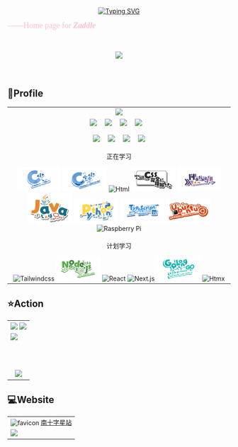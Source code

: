 <!-- dynamic typing effect 动态打字效果 -->
<div align="center">
    <a href="https://git.io/typing-svg"><img src="https://readme-typing-svg.demolab.com?font=Fira+Code&size=25&pause=1000&color=FFBFFF&center=true&random=false&width=585&lines=println!(%22Hello%2C+world!%22);%E4%B8%96%E7%95%8C%E3%81%AF%E3%81%A8%E3%81%A6%E3%82%82%E7%B6%BA%E9%BA%97..." alt="Typing SVG" /></a>
</div>

<font color="pink" size="4" face="Comic Sans MS">——Home page for <i><b>Zaddle</b></i> </font>
<br><br><br>

<div align="center"> <img heigt="310px" src="https://github.com/zaddle55/zaddle55/assets/97674291/d3e16ed4-22f0-45aa-b2ef-1ac6833fd08b"></div>
<br>

<br>

## 🎈Profile <!--个人简历窗格-->

<table>

<tr><td colspan="3">
<div align="center">
  <a href="https://github.com/zaddle55">
    <img src="https://camo.githubusercontent.com/958d3c4a2ec51daf18c5eeed23bed3f039ca13a6aa96a056b7883d9a642c5fbf/68747470733a2f2f63646e2e6a7364656c6976722e6e65742f67682f73756e3032323553554e2f73756e3032323553554e2f6173736574732f696d616765732f69636f6e2e706e67"/>
  </a>
</div>
</td></tr>

<tr><td colspan="3">
<div align="center">
    <img src="https://img.shields.io/badge/方向-Neuro Network-99FFCC"/>&emsp;
    <img src="https://img.shields.io/badge/兴趣-Animation-FFFF00">&emsp;
    <img src="https://img.shields.io/badge/兴趣-Galgame-FFFF99">&emsp;
    <img src="https://img.shields.io/badge/兴趣-Otomad-FFCC66">&emsp;
</div>
<br>
<div align="center">
  <a href="https://twitter.com/nachi_aka"><img src="https://img.shields.io/badge/Twitter-Nachi_aka-%231D9BF0?style=flat&logo=twitter&logoColor=white"/></a>&emsp;
  <a href="https://www.pixiv.net/users/50408612"><img src="https://img.shields.io/badge/Pixiv-Zaddle-%230096FA?style=flat&logo=pixiv&logoColor=white"/></a>&emsp;
  <a href="http://www.outlook.com"><img src="https://img.shields.io/badge/Outlook-zaddle23187%40outlook.com-%230078D4?style=flat&logo=microsoftoutlook&logoColor=white"/></a>&emsp;
  <img src="https://img.shields.io/badge/Leetcode-zaddle-%23FFA116?style=flat&logo=leetcode&logoColor=white&link=https%3A%2F%2Fleetcode.cn%2Fu%2Fzaddle%2F">
  </a>
</div>    
</td></tr>
<!--  skill badge 技能徽章 -->
<tr><td colspan="4">
<div align="center">
<p>正在学习</p>
<!--
![Java](https://custom-icon-badges.demolab.com/badge/Java-007396.svg?logo=java&logoColor=white&color=orange)
![Python Badge](https://img.shields.io/badge/Python-3776AB?logo=python&logoColor=fff&style=flat)
![C Badge](https://img.shields.io/badge/C-A8B9CC?logo=c&logoColor=fff&style=flat)
![HTML5 Badge](https://img.shields.io/badge/HTML5-E34F26?logo=html5&logoColor=fff&style=flat)
![LaTeX](https://img.shields.io/badge/LaTeX-008080.svg?logo=LaTeX&logoColor=white)
![Git](https://img.shields.io/badge/Git-%23F05032?style=flat&logo=git&logoColor=white&link=www.git.com)
![Ubuntu](https://img.shields.io/badge/Ubuntu-%23E95420?style=flat&logo=ubuntu&logoColor=white&link=www.ubuntu.com)
![Jupyter](https://img.shields.io/badge/Jupyter-%23F37626?style=flat&logo=jupyter&logoColor=white&link=www.jupyter.com)
![Haskell](https://img.shields.io/badge/Haskell-%23262D3A?style=flat&logo=haskell&logoColor=white)
-->
<img src="https://raw.githubusercontent.com/zaddle55/Picgo/main/images/C.png" alt="C" width="100px"/>
<img src="https://raw.githubusercontent.com/zaddle55/Picgo/main/images/C++.png" alt="Cpp" width="100px"/>
<img src="https://raw.githubusercontent.com/Ender-Wiggin2019/ServiceLogos/main/Html/HTML.png" alt="Html" width="100px"/>
<img src="https://raw.githubusercontent.com/zaddle55/Picgo/main/images/CSS完全に理解した.png" alt="CSS" width="100px"/>
<img src="https://raw.githubusercontent.com/zaddle55/Picgo/main/images/Haskell.png" alt="Haskell" width="100px"/>
<img src="https://raw.githubusercontent.com/zaddle55/Picgo/main/images/Java.png" alt="Java" width="100px"/>
<img src="https://raw.githubusercontent.com/zaddle55/Picgo/main/images/Python.png" alt="Python" width="100px"/>
<img src="https://raw.githubusercontent.com/zaddle55/Picgo/main/images/TypeScript.png" alt="TypeScript" width="100px"/>
<img src="https://raw.githubusercontent.com/zaddle55/Picgo/main/images/Ubuntu.png" alt="Ubuntu" width="100px"/>
<img src="https://raw.githubusercontent.com/Ender-Wiggin2019/ServiceLogos/main/RaspberryPi/Raspberry Pi.png" alt="Raspberry Pi" width="100px"/>
</div></td></tr>

<tr><td><div align="center">
<p>计划学习</p>
<!--
![CSS3 Badge](https://img.shields.io/badge/CSS3-1572B6?logo=css3&logoColor=fff&style=flat)
![JavaScript Badge](https://img.shields.io/badge/JavaScript-F7DF1E?logo=javascript&logoColor=000&style=flat)
![Node.js Badge](https://img.shields.io/badge/Node.js-393?logo=nodedotjs&logoColor=fff&style=flat)
![C++](https://img.shields.io/badge/C%2B%2B-%2300599C?style=flat&logo=cplusplus&logoColor=white)
![Anaconda](https://img.shields.io/badge/Anaconda-%2344A833?style=flat&logo=anaconda&logoColor=white&link=www.anaconda.com)
![Docker](https://img.shields.io/badge/Docker-%232496ED?style=flat&logo=docker&logoColor=white&link=www.docker.com)
![PyTorch](https://img.shields.io/badge/PyTorch-%23EE4C2C?style=flat&logo=pytorch&logoColor=white&link=www.pytorchcom)
-->
<img src="https://raw.githubusercontent.com/Ender-Wiggin2019/ServiceLogos/main/Tailwindcss/Tailwindcss6.png" alt="Tailwindcss" width="100px"/>
<img src="https://raw.githubusercontent.com/zaddle55/Picgo/main/images/Node.js.png" alt="Node.js" width="100px"/>
<img src="https://raw.githubusercontent.com/Ender-Wiggin2019/ServiceLogos/main/React/React.png" alt="React" width="100px"/>
<img src="https://raw.githubusercontent.com/Ender-Wiggin2019/ServiceLogos/main/Next.js/Next.js.png" alt="Next.js" width="100px"/>
<img src="https://raw.githubusercontent.com/zaddle55/Picgo/main/images/Golang.png" alt="Golang" width="100px"/>
<img src="https://raw.githubusercontent.com/Ender-Wiggin2019/ServiceLogos/main/Htmx/htmx.png" alt="Htmx" width="100px"/>
</div>
</td></tr>

</table>

## ⭐Action <!-- GitHub 数据统计 -->

<table>
<tr><td colspan="4">

<picture>
  <source
    srcset="hhttps://github-readme-stats.vercel.app/api?username=zaddle55&show_icons=true&count_private=true&icon_color=00BFFF&show=reviews,discussions_started,discussions_answered,prs_merged"
    media="(prefers-color-scheme: dark)"
  />
  <source
    srcset="https://github-readme-stats.vercel.app/api?username=zaddle55&show_icons=true&count_private=true&icon_color=00BFFF&show=reviews,discussions_started,discussions_answered,prs_merged"
    media="(prefers-color-scheme: light), (prefers-color-scheme: no-preference)"
  />
  <img height="200px" align="center" src="https://github-readme-stats.vercel.app/api?username=zaddle55&show_icons=true&count_private=true&icon_color=00BFFF&show=reviews,discussions_started,discussions_answered,prs_merged" />
</picture>
<picture>
  <source
    srcset="https://github-readme-stats.vercel.app/api/top-langs/?username=zaddle55&layout=compact&hide_border=true"
    media="(prefers-color-scheme: dark)"
  />
  <source
    srcset=https://github-readme-stats.vercel.app/api/top-langs/?username=zaddle55&layout=compact&hide_border=true"
    media="(prefers-color-scheme: light), (prefers-color-scheme: no-preference)"
  />
  <img height="200px" align="center" src="https://github-readme-stats.vercel.app/api/top-langs/?username=zaddle55&layout=compact&hide_border=true" />
</picture>

</td>

<tr><td>
<!-- WakaTime-->
<picture>
  <source
    srcset="https://github-readme-stats.vercel.app/api/wakatime?username=zaddle&layout=compact"
    media="(prefers-color-scheme: dark)"
  />
  <source
    srcset=https://github-readme-stats.vercel.app/api/wakatime?username=zaddle&layout=compact"
    media="(prefers-color-scheme: light), (prefers-color-scheme: no-preference)"
  />
  <img width="520" align="center" src="https://github-readme-stats.vercel.app/api/wakatime?username=zaddle&layout=compact" />
</picture>

</td></tr>

<tr><td colspan="4" >

<br></br>

<div align="center"><img src="https://github-readme-activity-graph.vercel.app/graph?username=zaddle55&bg_color=ffffff&line=87CEFA&color=1E90FF&hide_border=true"/></div>

</td></tr>
</table>

## 💻Website<!--个人博客-->
<div align="center">
<table>
  <tr>
    <td><img src="https://zaddle.top/img/favicon.ico" alt="favicon" width="20px"/ align="center">
    <a href="https://zaddle.top">南十字星站</a></td>
  </tr>
  <tr>
    <td><img src="https://urlscan.io/liveshot/?width=1024&height=1470&url=https://zaddle.top"/></td>
  </tr>
</table>
</div>
